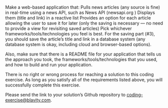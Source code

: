 Make a web-based application that:
Pulls news articles (any source is fine) in real-time using a news API, such as News API (newsapi.org )
Displays them (title and link) in a reactive list
Provides an option for each article allowing the user to save it for later (only the saving is necessary — no need to provide a view for revisiting saved articles)
Pick whichever frameworks/tools/technologies you feel is best. For the saving part (#3), you should save the article’s title and link in a database system (any database system is okay, including cloud and browser-based options).

Also, make sure that there is a README file for your application that tells us the approach you took, the frameworks/tools/technologies that you used, and how to build and run your application.

There is no right or wrong process for reaching a solution to this coding exercise. As long as you satisfy all of the requirements listed above, you will successfully complete this exercise.

Please send the link to your solution’s Github repository to coding-exercise@blavity.com.